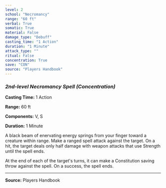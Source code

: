 ```yaml
---
level: 2
school: "Necromancy"
range: "60 ft"
verbal: True
somatic: True
material: False
damage_type: "Debuff"
casting_time: "1 Action"
duration: "1 Minute"
attack_type: ""
ritual: False
concentration: True
save: "CON"
source: "Players Handbook"
---
```


### *2nd-level Necromancy Spell* *(Concentration)*

**Casting Time:** 1 Action

**Range:** 60 ft

**Components:** V, S

**Duration:** 1 Minute

A black beam of enervating energy springs from your finger toward a creature within range. Make a ranged spell attack against the target. On a hit, the target deals only half damage with weapon attacks that use Strength until the spell ends.
 
 At the end of each of the target's turns, it can make a Constitution saving throw against the spell. On a success, the spell ends.

---
**Source:** Players Handbook
